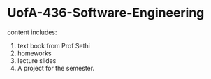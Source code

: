 # UofA-436-Software-Engineering

content includes:
1. text book from Prof Sethi
2. homeworks
3. lecture slides
4. A project for the semester.
